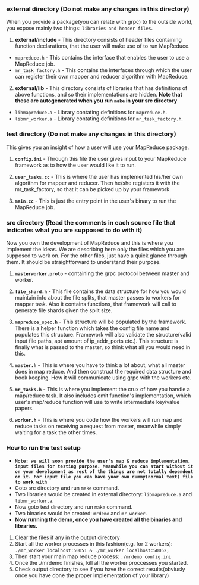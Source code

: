 ### external directory (Do not make any changes in this directory)
When you provide a package(you can relate with grpc) to the outside world, you expose mainly two things: `libraries and header files`.

1. **external/include** - This directory consists of header files containing function declarations, that the user will make use of to run MapReduce.
  - `mapreduce.h` - This contains the interface that enables the user to use a MapReduce job.
  - `mr_task_factory.h` - This contains the interfaces through which the user can register their own mapper and reducer algorithm with MapReduce.

2. **external/lib** - This directory consists of libraries that has definitions of above functions, and so their implementations are hidden. **Note that these are autogenerated when you run `make` in your src directory**
  - `libmapreduce.a` - Library contating definitions for `mapreduce.h`.
  - `libmr_worker.a` - Library contating definitions for `mr_task_factory.h`.

### test directory (Do not make any changes in this directory)
This gives you an insight of how a user will use your MapReduce package.

1. **`config.ini`** - Through this file the user gives input to your MapReduce framework as to how the user would like it to run.

2. **`user_tasks.cc`** - This is where the user has implemented his/her own algorithm for mapper and reducer. Then he/she registers it with the mr_task_factory, so that it can be picked up by your framework.

3. **`main.cc`** - This is just the entry point in the user's binary to run the MapReduce job.

### src directory (Read the comments in each source file that indicates what you are supposed to do with it)
Now you own the development of MapReduce and this is where you implement the ideas.
We are describing here only the files which you are supposed to work on. For the other files, just have a quick glance through them. It should be straightforward to understand their purpose.

1. **`masterworker.proto`** - containing the grpc protocol between master and worker.

2. **`file_shard.h`** - This file contains the data structure for how you would maintain info about the file splits, that master passes to workers for mapper task. Also it contains functions, that framework will call to generate file shards given the split size.

3. **`mapreduce_spec.h`** - This structure will be populated by the framework. There is a helper function which takes the config file name and populates this structure. Framework will also validate the structure(valid input file paths, apt amount of ip_addr_ports etc.). This structure is finally what is passed to the master, so think what all you would need in this.

4. **`master.h`** - This is where you have to think a lot about, what all master does in map reduce. And then construct the required data structure and book keeping. How it will communicate using grpc with the workers etc.

5. **`mr_tasks.h`** - This is where you implement the crux of how you handle a map/reduce task. It also includes emit function's implementation, which user's map/reduce function will use to write intermediate key/value papers.

6. **`worker.h`** - This is where you code how the workers will run map and reduce tasks on receiving a request from master, meanwhile simply waiting for a task the other times.

### How to run the test setup
  - **`Note: we will soon provide the user's map & reduce implementation, input files for testing purpose. Meanwhile you can start without it on your development as rest of the things are not totally dependent on it. For input file you can have yuor own dummy(normal text) file to work with`**
  - Goto src directory and run `make` command.
  - Two libraries would be created in external directory: `libmapreduce.a` and `libmr_worker.a`.
  - Now goto test directory and run `make` command.
  - Two binaries would be created: `mrdemo` and `mr_worker`.
  - **Now running the demo, once you have created all the binaries and libraries.**
   1. Clear the files if any in the output directory
   2. Start all the worker processes in this fashion(e.g. for 2 workers): `./mr_worker localhost:50051 & ./mr_worker localhost:50052;`
   3. Then start your main map reduce process: `./mrdemo config.ini`
   4. Once the ./mrdemo finishes, kill all the worker proccesses you started.
   5. Check output directory to see if you have the correct results(obviusly once you have done the proper implementation of your library)
